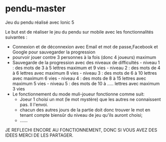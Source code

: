 # pendu-master
Jeu du pendu réalisé avec Ionic 5

Le but est de réaliser le jeu du pendu sur mobile avec les fonctionnalités suivantes :

- Connexion et de déconnexion avec Email et mot de passe,Facebook et Google pour sauvegarder la progression
- pourvoir jouer contre 3 personnes à la fois (donc 4 joueurs) maximum
- Sauvegarde de la progression avec des niveaux de difficultés
      - niveau 1 : des mots de 3 à 5 lettres maximum et 9 vies
      - niveau 2 : des mots de 4 à 6 lettres avec maximum 8 vies
      - niveau 3 : des mots de 6 à 10 lettres avec maximum 6 vies
      - niveau 4 : des mots de 8 à 15 lettres avec maximum 5 vies
      - niveau 5 : des mots de 10 à ..... lettres avec maximum 3 vies
- Le fonctionnement du mode muli-joueur fonctionne comme suit:
     - Joeur 1 choisi un mot (le mot mystère) que les autres ne connaissent pas. Il l'envoi.
     - chacun des autres jours de la partie doit donc trouver le mot en tenant compte biensûr du niveau de jeu qu'ils auront choisi;
     - ......
     
     
JE REFLECHI ENCORE AU FONCTIONNEMENT, DONC SI VOUS AVEZ DES IDEES MERCI DE LES PARTAGER.
      
